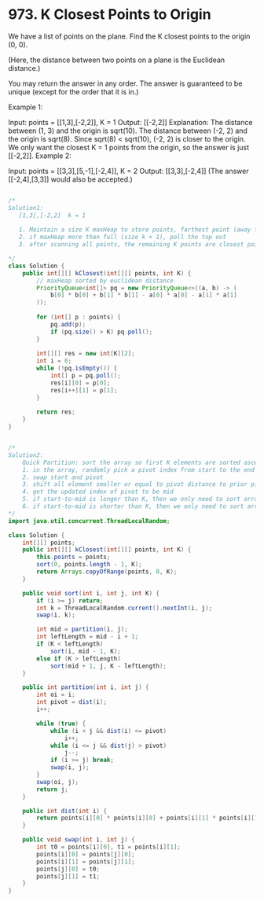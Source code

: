 # 973. K Closest Points to Origin

We have a list of points on the plane.  Find the K closest points to the origin (0, 0).

(Here, the distance between two points on a plane is the Euclidean distance.)

You may return the answer in any order.  The answer is guaranteed to be unique (except for the order that it is in.)

 

Example 1:

Input: points = [[1,3],[-2,2]], K = 1
Output: [[-2,2]]
Explanation: 
The distance between (1, 3) and the origin is sqrt(10).
The distance between (-2, 2) and the origin is sqrt(8).
Since sqrt(8) < sqrt(10), (-2, 2) is closer to the origin.
We only want the closest K = 1 points from the origin, so the answer is just [[-2,2]].
Example 2:

Input: points = [[3,3],[5,-1],[-2,4]], K = 2
Output: [[3,3],[-2,4]]
(The answer [[-2,4],[3,3]] would also be accepted.)



```java

/*
Solution1:
   [1,3],[-2,2]  k = 1
   
   1. Maintain a size K maxHeap to store points, farthest point (away from (0,0)) are always to be the top of pq.
   2. if maxHeap more than full (size k + 1), poll the top out
   3. after scanning all points, the remaining K points are closest points to (0,0)

*/
class Solution {
    public int[][] kClosest(int[][] points, int K) {
        // maxHeap sorted by euclidean distance
        PriorityQueue<int[]> pq = new PriorityQueue<>((a, b) -> (
            b[0] * b[0] + b[1] * b[1] - a[0] * a[0] - a[1] * a[1]
        ));
        
        for (int[] p : points) {
            pq.add(p);
            if (pq.size() > K) pq.poll();
        }
        
        int[][] res = new int[K][2];
        int i = 0;
        while (!pq.isEmpty()) {
            int[] p = pq.poll();
            res[i][0] = p[0];
            res[i++][1] = p[1];
        }
        
        return res;
    }
}


/*
Solution2:
    Quick Partition: sort the array so first K elements are sorted ascending
    1. in the array, randomly pick a pivot index from start to the end
    2. swap start and pivot
    3. shift all element smaller or equal to pivot distance to prior pivot, shift all element larger than pivot distance to after pivot
    4. get the updated index of pivot to be mid
    5. if start-to-mid is longer than K, then we only need to sort array[start...mid-1] for first K elements
    6. if start-to-mid is shorter than K, then we only need to sort array[mid+1, end] for first K - leftLen elements
*/
import java.util.concurrent.ThreadLocalRandom;

class Solution {
    int[][] points;
    public int[][] kClosest(int[][] points, int K) {
        this.points = points;
        sort(0, points.length - 1, K);
        return Arrays.copyOfRange(points, 0, K);
    }

    public void sort(int i, int j, int K) {
        if (i >= j) return;
        int k = ThreadLocalRandom.current().nextInt(i, j);
        swap(i, k);

        int mid = partition(i, j);
        int leftLength = mid - i + 1;
        if (K < leftLength)
            sort(i, mid - 1, K);
        else if (K > leftLength)
            sort(mid + 1, j, K - leftLength);
    }

    public int partition(int i, int j) {
        int oi = i;
        int pivot = dist(i);
        i++;

        while (true) {
            while (i < j && dist(i) <= pivot)
                i++;
            while (i <= j && dist(j) > pivot)
                j--;
            if (i >= j) break;
            swap(i, j);
        }
        swap(oi, j);
        return j;
    }

    public int dist(int i) {
        return points[i][0] * points[i][0] + points[i][1] * points[i][1];
    }

    public void swap(int i, int j) {
        int t0 = points[i][0], t1 = points[i][1];
        points[i][0] = points[j][0];
        points[i][1] = points[j][1];
        points[j][0] = t0;
        points[j][1] = t1;
    }
}
```